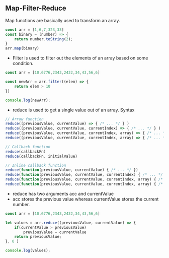 ## Map-Filter-Reduce

Map functions are basically used to transform an array. 
```js
const arr = [1,6,7,323,33]
const binary = (number) => {
    return number.toString(2);
}
arr.map(binary)
```

- Filter is used to filter out the elements of an array based on some condition.

```js
const arr = [10,6776,2343,2432,34,43,56,6]

const newArr = arr.filter((elem) => {
    return elem > 10 
})

console.log(newArr);
```

- reduce is used to get a single value out of an array. 
Syntax
```js
// Arrow function
reduce((previousValue, currentValue) => { /* ... */ } )
reduce((previousValue, currentValue, currentIndex) => { /* ... */ } )
reduce((previousValue, currentValue, currentIndex, array) => { /* ... */ } )
reduce((previousValue, currentValue, currentIndex, array) => { /* ... */ }, initialValue)

// Callback function
reduce(callbackFn)
reduce(callbackFn, initialValue)

// Inline callback function
reduce(function(previousValue, currentValue) { /* ... */ })
reduce(function(previousValue, currentValue, currentIndex) { /* ... */ })
reduce(function(previousValue, currentValue, currentIndex, array) { /* ... */ })
reduce(function(previousValue, currentValue, currentIndex, array) { /* ... */ }, initialValue)
```

- reduce has two arguments acc and currentValue 
- acc stores the previous value whereas currentValue stores the current number. 
```js
const arr = [10,6776,2343,2432,34,43,56,6]

let values = arr.reduce((previousValue, currentValue) => {
    if(currentValue > previousValue) 
        previousValue = currentValue
    return previousValue;
}, 0 )

console.log(values);
```